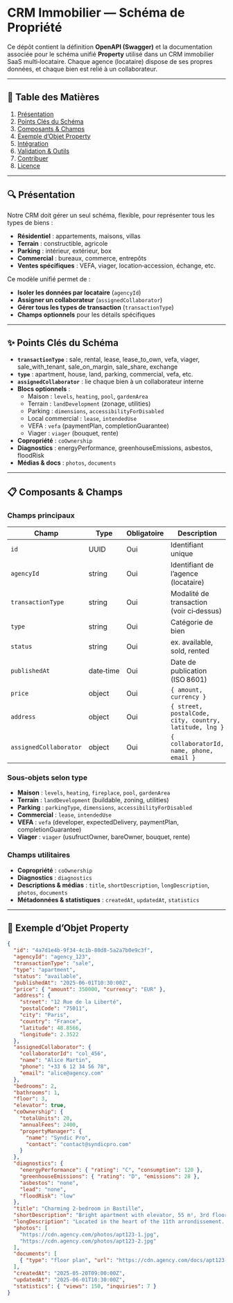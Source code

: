 # CRM Immobilier — Schéma de Propriété

Ce dépôt contient la définition **OpenAPI (Swagger)** et la documentation associée pour le schéma unifié **Property** utilisé dans un CRM immobilier SaaS multi‑locataire. Chaque agence (locataire) dispose de ses propres données, et chaque bien est relié à un collaborateur.

---

## 📗 Table des Matières

1. [Présentation](#présentation)  
2. [Points Clés du Schéma](#points-clés-du-schéma)  
3. [Composants & Champs](#composants--champs)  
4. [Exemple d’Objet Property](#exemple-dobjet-property)  
5. [Intégration](#intégration)  
6. [Validation & Outils](#validation--outils)  
7. [Contribuer](#contribuer)  
8. [Licence](#licence)  

---

## 🔍 Présentation

Notre CRM doit gérer un seul schéma, flexible, pour représenter tous les types de biens :

- **Résidentiel** : appartements, maisons, villas  
- **Terrain** : constructible, agricole  
- **Parking** : intérieur, extérieur, box  
- **Commercial** : bureaux, commerce, entrepôts  
- **Ventes spécifiques** : VEFA, viager, location‑accession, échange, etc.

Ce modèle unifié permet de :

- **Isoler les données par locataire** (`agencyId`)  
- **Assigner un collaborateur** (`assignedCollaborator`)  
- **Gérer tous les types de transaction** (`transactionType`)  
- **Champs optionnels** pour les détails spécifiques  

---

## ✨ Points Clés du Schéma

- **`transactionType`** : sale, rental, lease, lease_to_own, vefa, viager, sale_with_tenant, sale_on_margin, sale_share, exchange  
- **`type`** : apartment, house, land, parking, commercial, vefa, etc.  
- **`assignedCollaborator`** : lie chaque bien à un collaborateur interne  
- **Blocs optionnels** :  
  - Maison : `levels`, `heating`, `pool`, `gardenArea`  
  - Terrain : `landDevelopment` (zonage, utilities)  
  - Parking : `dimensions`, `accessibilityForDisabled`  
  - Local commercial : `lease`, `intendedUse`  
  - VEFA : `vefa` (paymentPlan, completionGuarantee)  
  - Viager : `viager` (bouquet, rente)  
- **Copropriété** : `coOwnership`  
- **Diagnostics** : energyPerformance, greenhouseEmissions, asbestos, floodRisk  
- **Médias & docs** : `photos`, `documents`  

---

## 📋 Composants & Champs

### Champs principaux

| Champ                   | Type       | Obligatoire | Description                                             |
| ----------------------- | ---------- | ----------- | ------------------------------------------------------- |
| `id`                    | UUID       | Oui         | Identifiant unique                                      |
| `agencyId`              | string     | Oui         | Identifiant de l’agence (locataire)                     |
| `transactionType`       | string     | Oui         | Modalité de transaction (voir ci‑dessus)                |
| `type`                  | string     | Oui         | Catégorie de bien                                       |
| `status`                | string     | Oui         | ex. available, sold, rented                             |
| `publishedAt`           | date‑time  | Oui         | Date de publication (ISO 8601)                          |
| `price`                 | object     | Oui         | `{ amount, currency }`                                  |
| `address`               | object     | Oui         | `{ street, postalCode, city, country, latitude, lng }`  |
| `assignedCollaborator`  | object     | Oui         | `{ collaboratorId, name, phone, email }`                |

### Sous‑objets selon type

- **Maison** : `levels`, `heating`, `fireplace`, `pool`, `gardenArea`  
- **Terrain** : `landDevelopment` (buildable, zoning, utilities)  
- **Parking** : `parkingType`, `dimensions`, `accessibilityForDisabled`  
- **Commercial** : `lease`, `intendedUse`  
- **VEFA** : `vefa` (developer, expectedDelivery, paymentPlan, completionGuarantee)  
- **Viager** : `viager` (usufructOwner, bareOwner, bouquet, rente)  

### Champs utilitaires

- **Copropriété** : `coOwnership`  
- **Diagnostics** : `diagnostics`  
- **Descriptions & médias** : `title`, `shortDescription`, `longDescription`, `photos`, `documents`  
- **Métadonnées & statistiques** : `createdAt`, `updatedAt`, `statistics`  

---

## 📌 Exemple d’Objet Property

```json
{
  "id": "4a7d1e4b-9f34-4c1b-80d8-5a2a7b0e9c3f",
  "agencyId": "agency_123",
  "transactionType": "sale",
  "type": "apartment",
  "status": "available",
  "publishedAt": "2025-06-01T10:30:00Z",
  "price": { "amount": 350000, "currency": "EUR" },
  "address": {
    "street": "12 Rue de la Liberté",
    "postalCode": "75011",
    "city": "Paris",
    "country": "France",
    "latitude": 48.8566,
    "longitude": 2.3522
  },
  "assignedCollaborator": {
    "collaboratorId": "col_456",
    "name": "Alice Martin",
    "phone": "+33 6 12 34 56 78",
    "email": "alice@agency.com"
  },
  "bedrooms": 2,
  "bathrooms": 1,
  "floor": 3,
  "elevator": true,
  "coOwnership": {
    "totalUnits": 20,
    "annualFees": 2400,
    "propertyManager": {
      "name": "Syndic Pro",
      "contact": "contact@syndicpro.com"
    }
  },
  "diagnostics": {
    "energyPerformance": { "rating": "C", "consumption": 120 },
    "greenhouseEmissions": { "rating": "D", "emissions": 28 },
    "asbestos": "none",
    "lead": "none",
    "floodRisk": "low"
  },
  "title": "Charming 2‑bedroom in Bastille",
  "shortDescription": "Bright apartment with elevator, 55 m², 3rd floor",
  "longDescription": "Located in the heart of the 11th arrondissement... (more details)",
  "photos": [
    "https://cdn.agency.com/photos/apt123-1.jpg",
    "https://cdn.agency.com/photos/apt123-2.jpg"
  ],
  "documents": [
    { "type": "floor plan", "url": "https://cdn.agency.com/docs/apt123-plan.pdf" }
  ],
  "createdAt": "2025-05-20T09:00:00Z",
  "updatedAt": "2025-06-01T10:30:00Z",
  "statistics": { "views": 150, "inquiries": 7 }
}

